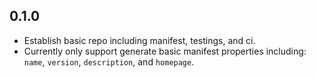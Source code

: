 ## 0.1.0

- Establish basic repo including manifest, testings, and ci.
- Currently only support generate basic manifest properties including:
  `name`, `version`, `description`, and `homepage`.
